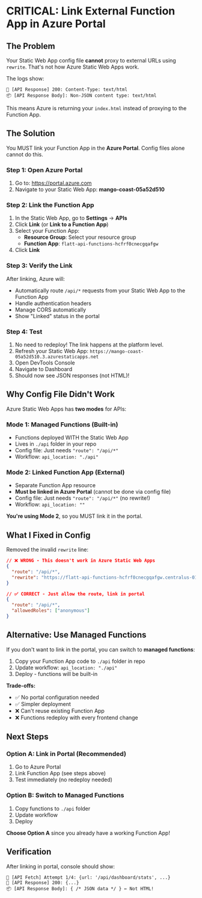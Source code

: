 # CRITICAL: Link External Function App in Azure Portal

## The Problem

Your Static Web App config file **cannot** proxy to external URLs using `rewrite`. That's not how Azure Static Web Apps work.

The logs show:
```
📡 [API Response] 200: Content-Type: text/html
📦 [API Response Body]: Non-JSON content type: text/html
```

This means Azure is returning your `index.html` instead of proxying to the Function App.

## The Solution

You MUST link your Function App in the **Azure Portal**. Config files alone cannot do this.

### Step 1: Open Azure Portal

1. Go to: https://portal.azure.com
2. Navigate to your Static Web App: **mango-coast-05a52d510**

### Step 2: Link the Function App

1. In the Static Web App, go to **Settings** → **APIs**
2. Click **Link** (or **Link to a Function App**)
3. Select your Function App:
   - **Resource Group**: Select your resource group
   - **Function App**: `flatt-api-functions-hcfrf0cnecgqafgw`
4. Click **Link**

### Step 3: Verify the Link

After linking, Azure will:
- Automatically route `/api/*` requests from your Static Web App to the Function App
- Handle authentication headers
- Manage CORS automatically
- Show "Linked" status in the portal

### Step 4: Test

1. No need to redeploy! The link happens at the platform level.
2. Refresh your Static Web App: `https://mango-coast-05a52d510.3.azurestaticapps.net`
3. Open DevTools Console
4. Navigate to Dashboard
5. Should now see JSON responses (not HTML)!

## Why Config File Didn't Work

Azure Static Web Apps has **two modes** for APIs:

### Mode 1: Managed Functions (Built-in)
- Functions deployed WITH the Static Web App
- Lives in `./api` folder in your repo
- Config file: Just needs `"route": "/api/*"`
- Workflow: `api_location: "./api"`

### Mode 2: Linked Function App (External)
- Separate Function App resource
- **Must be linked in Azure Portal** (cannot be done via config file)
- Config file: Just needs `"route": "/api/*"` (no rewrite!)
- Workflow: `api_location: ""`

**You're using Mode 2**, so you MUST link it in the portal.

## What I Fixed in Config

Removed the invalid `rewrite` line:
```json
// ❌ WRONG - This doesn't work in Azure Static Web Apps
{
  "route": "/api/*",
  "rewrite": "https://flatt-api-functions-hcfrf0cnecgqafgw.centralus-01.azurewebsites.net/api/{*path}"
}

// ✅ CORRECT - Just allow the route, link in portal
{
  "route": "/api/*",
  "allowedRoles": ["anonymous"]
}
```

## Alternative: Use Managed Functions

If you don't want to link in the portal, you can switch to **managed functions**:

1. Copy your Function App code to `./api` folder in repo
2. Update workflow: `api_location: "./api"`
3. Deploy - functions will be built-in

**Trade-offs:**
- ✅ No portal configuration needed
- ✅ Simpler deployment
- ❌ Can't reuse existing Function App
- ❌ Functions redeploy with every frontend change

## Next Steps

### Option A: Link in Portal (Recommended)
1. Go to Azure Portal
2. Link Function App (see steps above)
3. Test immediately (no redeploy needed)

### Option B: Switch to Managed Functions
1. Copy functions to `./api` folder
2. Update workflow
3. Deploy

**Choose Option A** since you already have a working Function App!

## Verification

After linking in portal, console should show:
```
🔄 [API Fetch] Attempt 1/4: {url: '/api/dashboard/stats', ...}
📡 [API Response] 200: {...}
📦 [API Response Body]: { /* JSON data */ } ← Not HTML!
```

